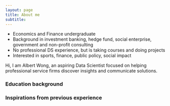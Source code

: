 ```yaml
---
layout: page
title: About me
subtitle: 
---
```


- Economics and Finance undergraduate
- Background in investment banking, hedge fund, social enterprise, government and non-profit consulting
- No professional DS experience, but is taking courses and doing projects
- Interested in sports, finance, public policy, social impact

Hi, I am Albert Wong, an aspiring Data Scientist focused on helping professional service firms discover insights and communicate solutions.

### Education background

### Inspirations from previous experience
